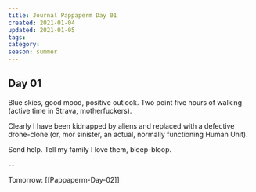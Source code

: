 ```yaml
---
title: Journal Pappaperm Day 01
created: 2021-01-04
updated: 2021-01-05
tags:
category:
season: summer
---
```


## Day 01

Blue skies, good mood, positive outlook. Two point five hours of walking (active time in Strava, motherfuckers).

Clearly I have been kidnapped by aliens and replaced with a defective drone-clone (or, mor sinister, an actual, normally functioning Human Unit).

Send help. Tell my family I love them, bleep-bloop.

--

Tomorrow: [[Pappaperm-Day-02]]